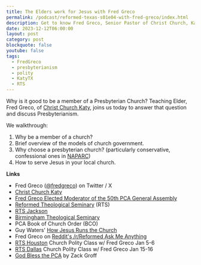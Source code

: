 ```yaml
---
title: The Elders work for Jesus with Fred Greco
permalink: /podcast/reformed-texas-s01e04-with-fred-greco/index.html
description: Get to know Fred Greco, Senior Pastor of Christ Church, Katy, Texas.
date: 2023-12-12T06:00:00
layout: post
category: post
blockquote: false
youtube: false
tags:
  - FredGreco
  - presbyterianism
  - polity
  - KatyTX
  - RTS
---
```

<div id="buzzsprout-player-14131462"></div><script src="https://www.buzzsprout.com/2271703/14131462-the-elders-work-for-jesus-with-fred-greco.js?container_id=buzzsprout-player-14131462&player=small" type="text/javascript" charset="utf-8"></script>

Why is it good to be a member of a Presbyterian Church? Teaching Elder, Fred Greco, of [Christ Church Katy](https://www.cckpca.org/), joins us today to answer that question and discuss Presbyterianism.   
  
We walkthrough:    
1) Why be a member of a church?    
2) Brief overview of the models of church government.    
3) Why choose a presbyterian church? (particularly conservative, confessional ones in [NAPARC](https://www.naparc.org/))    
4) How to serve Jesus in your local church.

**Links**

- Fred Greco ([@fredgreco](https://twitter.com/fredgreco)) on Twitter / X 
- [Christ Church Katy](https://www.cckpca.org/) 
- [Fred Greco Elected Moderator of the 50th PCA General Assembly](https://theaquilareport.com/fred-greco-elected-moderator-of-the-50th-pca-general-assembly/)
- [Reformed Theological Seminary](https://rts.edu/) (RTS) 
- [RTS Jackson](https://rts.edu/campuses/jackson/) 
- [Birmingham Theological Seminary](https://bts.education/) 
- PCA Book of Church Order (BCO) 
- Guy Waters' [How Jesus Runs the Church](https://www.ecrosstexas.com/notes/books/how-jesus-runs-the-church-9781596382527/) 
- Fred Greco on [Reddit's /r/Reformed Ask Me Anything](https://www.reddit.com/r/Reformed/comments/16njho9/i_am_fred_greco_the_moderator_of_the_50th_pca_ga/) 
- [RTS Houston](https://rts.edu/campuses/houston/) Church Polity Class w/ Fred Greco Jan 5-6
- [RTS Dallas](https://rts.edu/campuses/dallas/) Church Polity Class w/ Fred Greco Jan 15-16
- [God Bless the PCA](https://www.youtube.com/watch?v=fyXaxt2IPsw) by Zack Groff